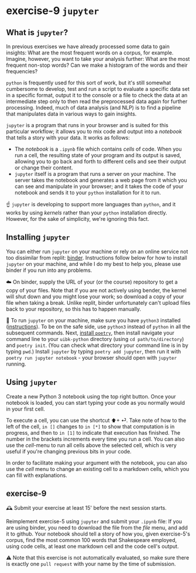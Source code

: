 # exercise-9 `jupyter`

## What is `jupyter`?

In previous exercises we have already processed some data to gain insights: What are the most frequent words on a corpus, for example. Imagine, however, you want to take your analysis further: What are the most frequent non-stop words? Can we make a histogram of the words and their frequencies? 

`python` is frequently used for this sort of work, but it's still somewhat cumbersome to develop, test and run a script to evaluate a specific data set in a specific format, output it to the console or a file to check the data at an intermediate step only to then read the preprocessed data again for further processing. Indeed, much of data analysis (and NLP) is to find a pipeline that manipulates data in various ways to gain insights.

`jupyter` is a program that runs in your browser and is suited for this particular workflow; it allows you to mix code and output into a *notebook* that tells a story with your data. It works as follows:

* The *notebook* is a `.ipynb` file which contains *cells* of code. When you run a cell, the resulting state of your program and its output is saved, allowing you to go back and forth to different cells and see their output or change their content.
* `jupyter` itself is a program that runs a server on your machine. The server takes the notebook and generates a web page from it which you can see and manipulate in your browser; and it takes the code of your notebook and sends it to your `python` installation for it to run.

☝️ `jupyter` is developing to support more languages than `python`, and it works by using *kernels* rather than your `python` installation directly. However, for the sake of simplicity, we're ignoring this fact.

## Installing `jupyter`

You can either run `jupyter` on your machine or rely on an online service not too dissimilar from replit: [binder](https://mybinder.org/). Instructions follow below for how to install `jupyter` on your machine, and while I do my best to help you, please use binder if you run into any problems.

☁️ On binder, supply the URL of your (or the course) repository to get a copy of your files. Note that if you are not actively using bender, the kernel will shut down and you might lose your work; so download a copy of your file when taking a break. Unlike replit, binder unfortunately can't upload files back to your repository, so this has to happen manually. 

📍 To run `jupyter` on your machine, make sure you have `python3` installed ([instructions](https://python-docs.readthedocs.io/en/latest/starting/installation.html)). To be on the safe side, use `python3` instead of `python` in all the subsequent commands. Next, [install `poetry`](https://python-poetry.org/docs/), then install navigate your command line to your `uibk-python` directory (using `cd path/to/directory`) and `poetry init`. (You can check what directory your command line is in by typing `pwd`.) Install `jupyter` by typing `poetry add jupyter`, then run it with `poetry run jupyter notebook` - your browser should open with `jupyter` running.

## Using `jupyter`

Create a new Python 3 notebook using the top right button. Once your notebook is loaded, you can start typing your code as you normally would in your first cell.

To execute a cell, you can use the shortcut ⬆+ ⏎. Take note of how to the left of the cell, `in []` changes to `in [*]` to show that computation is in progress, and then to `in [1]` to indicate that execution has finished. The number in the brackets increments every time you run a cell. You can also use the *cell*-menu to run all cells above the selected cell, which is very useful if you're changing previous bits in your code.

In order to facilitate making your argument with the notebook, you can also use the *cell* menu to change an existing cell to a markdown cells, which you can fill with explanations.

## exercise-9

🕰 Submit your exercise at least 15' before the next session starts. 

Reimplement exercise-5 using `jupyter` and submit your `.ipynb` file: If you are using binder, you need to download the file from the *file* menu, and add it to github.
Your notebook should tell a story of how you, given exercise-5's corpus, find the most common 100 words that Shakespeare employed, using code cells, at least one markdown cell and the code cell's output.


⚠️ Note that this exercise is not automatically evaluated, so make sure there is exactly one `pull request` with your name by the time of submission.
